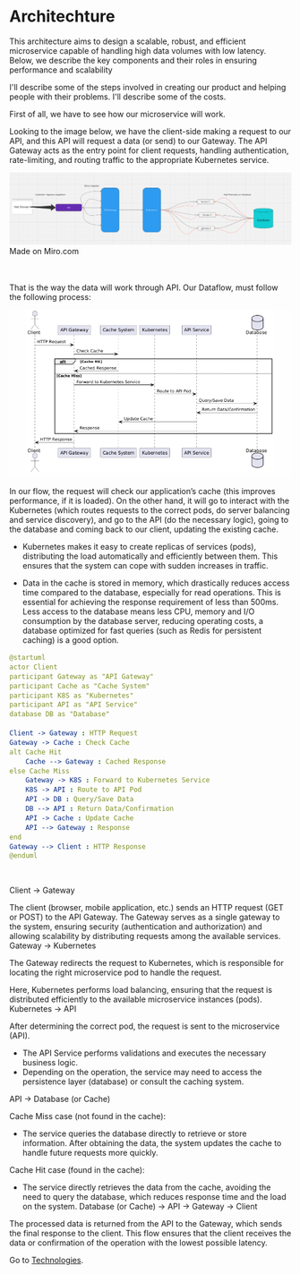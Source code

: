 # Architechture

This architecture aims to design a scalable, robust, and efficient microservice capable of handling high data volumes with low latency. Below, we describe the key components and their roles in ensuring performance and scalability

I'll describe some of the steps involved in creating our product and helping people with their problems. I'll describe some of the costs.

First of all, we have to see how our microservice will work. 

Looking to the image below, we have the client-side making a request to our API, and this API will request a data (or send) to our Gateway. The API Gateway acts as the entry point for client requests, handling authentication, rate-limiting, and routing traffic to the appropriate Kubernetes service.

<img src="/images/flow.png">
Made on Miro.com<br><br><br>



That is the way the data will work through API. Our Dataflow, must follow the following process:

<img src="/images/dataflow.png">

In our flow, the request will check our application’s cache (this improves performance, if it is loaded). On the other hand, it will go to interact with the Kubernetes (which routes requests to the correct pods, do server balancing and service discovery), and go to the API (do the necessary logic), going to the database and coming back to our client, updating the existing cache. 

* Kubernetes makes it easy to create replicas of services (pods), distributing the load automatically and efficiently between them. This ensures that the system can cope with sudden increases in traffic.

* Data in the cache is stored in memory, which drastically reduces access time compared to the database, especially for read operations. This is essential for achieving the response requirement of less than 500ms. Less access to the database means less CPU, memory and I/O consumption by the database server, reducing operating costs, a database optimized for fast queries (such as Redis for persistent caching) is a good option.

```yaml
@startuml
actor Client 
participant Gateway as "API Gateway"
participant Cache as "Cache System"
participant K8S as "Kubernetes"
participant API as "API Service"
database DB as "Database"

Client -> Gateway : HTTP Request
Gateway -> Cache : Check Cache
alt Cache Hit
    Cache --> Gateway : Cached Response
else Cache Miss
    Gateway -> K8S : Forward to Kubernetes Service
    K8S -> API : Route to API Pod
    API -> DB : Query/Save Data
    DB --> API : Return Data/Confirmation
    API -> Cache : Update Cache
    API --> Gateway : Response
end
Gateway --> Client : HTTP Response
@enduml
```
<br>


Client → Gateway

The client (browser, mobile application, etc.) sends an HTTP request (GET or POST) to the API Gateway.
The Gateway serves as a single gateway to the system, ensuring security (authentication and authorization) and allowing scalability by distributing requests among the available services.
Gateway → Kubernetes

The Gateway redirects the request to Kubernetes, which is responsible for locating the right microservice pod to handle the request.

Here, Kubernetes performs load balancing, ensuring that the request is distributed efficiently to the available microservice instances (pods).
Kubernetes → API

After determining the correct pod, the request is sent to the microservice (API).
 * The API Service performs validations and executes the necessary business logic.
 * Depending on the operation, the service may need to access the persistence layer (database) or consult the caching system.

API → Database (or Cache)

Cache Miss case (not found in the cache):
 * The service queries the database directly to retrieve or store information. After obtaining the data, the system updates the cache to handle future requests more quickly.

Cache Hit case (found in the cache):
 * The service directly retrieves the data from the cache, avoiding the need to query the database, which reduces response time and the load on the system.
Database (or Cache) → API → Gateway → Client

The processed data is returned from the API to the Gateway, which sends the final response to the client.
This flow ensures that the client receives the data or confirmation of the operation with the lowest possible latency.



Go to
 [Technologies](https://github.com/RafaelDaitx/TestMazzaTech/blob/main/technologies.md).